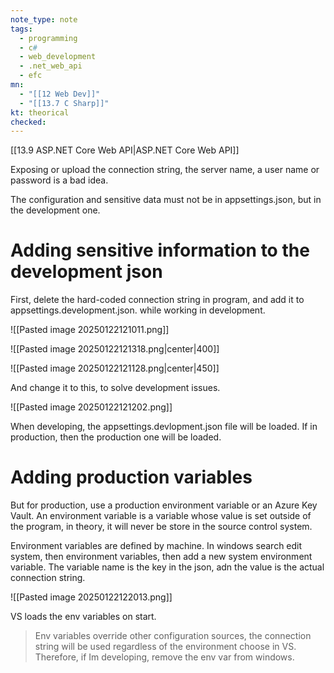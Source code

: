 ```yaml
---
note_type: note
tags:
  - programming
  - c#
  - web_development
  - .net_web_api
  - efc
mn:
  - "[[12 Web Dev]]"
  - "[[13.7 C Sharp]]"
kt: theorical
checked:
---
```

[[13.9 ASP.NET Core Web API|ASP.NET Core Web API]]

Exposing or upload the connection string, the server name, a user name or password is a bad idea. 

The configuration and sensitive data must not be in appsettings.json, but in the development one. 

# Adding sensitive information to the development json
First, delete the hard-coded connection string in program, and add it to appsettings.development.json. while working in development. 

![[Pasted image 20250122121011.png]]

![[Pasted image 20250122121318.png|center|400]]


![[Pasted image 20250122121128.png|center|450]]

And change it to this, to solve development issues. 

![[Pasted image 20250122121202.png]]

When developing, the appsettings.devlopment.json file will be loaded. If in production, then the production one will be loaded. 

# Adding production variables
But for production, use a production environment variable or an Azure Key Vault. An environment variable is a variable whose value is set outside of the program, in theory, it will never be store in the source control system. 

Environment variables are defined by machine. In windows search edit system, then environment variables, then add a new system environment variable. The variable name is the key in the json, adn the value is the actual connection string. 

![[Pasted image 20250122122013.png]]


VS loads the env variables on start. 

>Env variables override other configuration sources, the connection string will be used regardless of the environment choose in VS. Therefore, if Im developing, remove the env var from windows. 